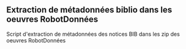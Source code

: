 ## Extraction de métadonnées biblio dans les oeuvres RobotDonnées

Script d'extraction de métadonnées des notices BIB dans les zip des oeuvres RobotDonnées


